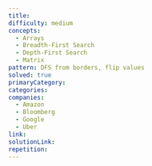 ```yaml
---
title: 
difficulty: medium
concepts:
  - Arrays
  - Breadth-First Search
  - Depth-First Search
  - Matrix
pattern: DFS from borders, flip values
solved: true
primaryCategory: 
categories: 
companies:
  - Amazon
  - Bloomberg
  - Google
  - Uber
link: 
solutionLink: 
repetition:
---
```

